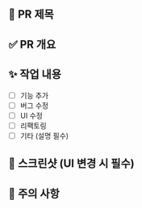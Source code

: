 ## 📌 PR 제목


## ✅ PR 개요
<!-- 이번 PR에서 어떤 작업을 했는지 간단히 설명해주세요. -->

## ✨ 작업 내용
<!-- 코드 변경 내용 요약 -->
- [ ] 기능 추가
- [ ] 버그 수정
- [ ] UI 수정
- [ ] 리팩토링
- [ ] 기타 (설명 필수)

## 📸 스크린샷 (UI 변경 시 필수)



## 🚨 주의 사항
<!-- 추가적으로 리뷰어가 알아야 할 사항 -->

